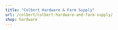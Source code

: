 ```yaml
---
title: "Colbert Hardware & Farm Supply"
url: /colbert/colbert-hardware-and-farm-supply/
shop: hardware
---
```

